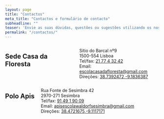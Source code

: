 ```yaml
---
layout: page
title: "Contactos"
meta_title: "Contactos e formulário de contacto"
subheadline: ""
teaser: 'Envie as suas dúvidas, questões ou sugestões utilizando os nossos endereços de email.'
permalink: "/contactos/"
---
```



<div class="medium-6 columns text-center">
  <h2 class="font-size-h3 t10">Sede Casa da Floresta</h2>

  <p>Sítio do Barcal nº9<br>1500-554 Lisboa<br>Tel/fax: <a href="tel:+351217743242">21 77 4 32 42</a><br>Email: <a href="mailto:escolacasadafloresta@gmail.com">escolacasadafloresta@gmail.com</a><br>Direções: <a href="https://goo.gl/maps/QCGVZUFKd2Pr9WJu7">38.7392472,-9.1836387</a></p>

</div>

<div class="medium-6 columns text-center">
  <h2 class="font-size-h3 t10">Polo Apis</h2>

  <p>Rua Fonte de Sesimbra 42<br>2970-271 Sesimbra<br>Tel/fax: <a href="tel:+351914919009">91 49 1 90 09</a><br>Email: <a href="mailto:apisescolawaldorfsesimbra@gmail.com">apisescolawaldorfsesimbra@gmail.com</a><br>Direções: <a href="https://goo.gl/maps/frhBw2wD7mNT3qHM6">38.4721675,-9.1117171</a></p>

</div>
